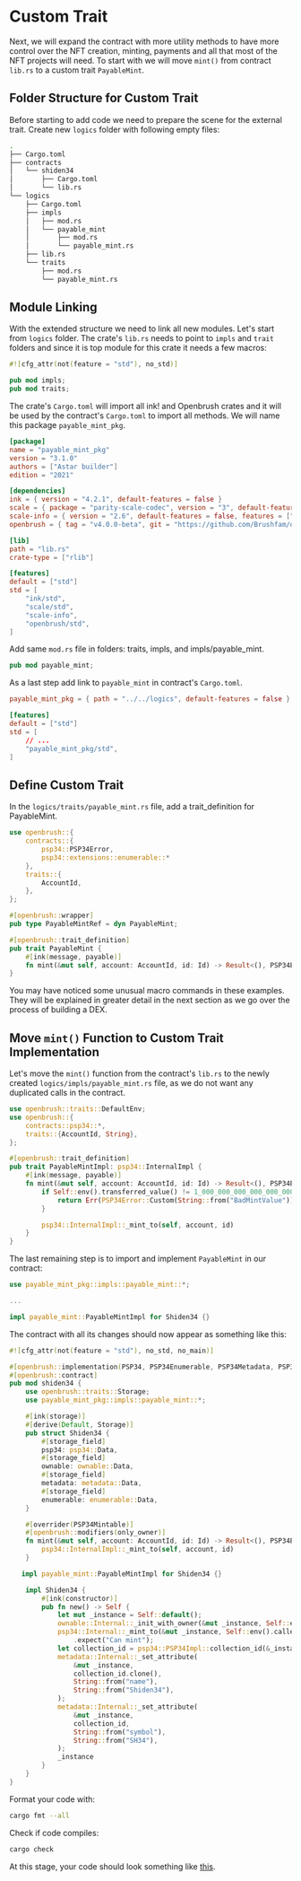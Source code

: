 # Custom Trait

Next, we will expand the contract with more utility methods to have more control over the NFT creation, minting, payments and all that most of the NFT projects will need.
To start with we will move `mint()` from contract `lib.rs` to a custom trait `PayableMint`.

## Folder Structure for Custom Trait
Before starting to add code we need to prepare the scene for the external trait. Create new `logics` folder with following empty files:
```bash
.
├── Cargo.toml
├── contracts
│   └── shiden34
│       ├── Cargo.toml
│       └── lib.rs
└── logics
    ├── Cargo.toml
    ├── impls
    │   ├── mod.rs
    │   └── payable_mint
    │       ├── mod.rs
    │       └── payable_mint.rs
    ├── lib.rs
    └── traits
        ├── mod.rs
        └── payable_mint.rs
```

## Module Linking
With the extended structure we need to link all new modules. Let's start from `logics` folder.
The crate's `lib.rs` needs to point to `impls` and `trait` folders and since it is top module for this crate it needs a few macros:
```rust
#![cfg_attr(not(feature = "std"), no_std)]

pub mod impls;
pub mod traits;
```

The crate's `Cargo.toml` will import all ink! and Openbrush crates and it will be used by the contract's `Cargo.toml` to import all methods. We will name this package `payable_mint_pkg`.
```toml
[package]
name = "payable_mint_pkg"
version = "3.1.0"
authors = ["Astar builder"]
edition = "2021"

[dependencies]
ink = { version = "4.2.1", default-features = false }
scale = { package = "parity-scale-codec", version = "3", default-features = false, features = ["derive"] }
scale-info = { version = "2.6", default-features = false, features = ["derive"], optional = true }
openbrush = { tag = "v4.0.0-beta", git = "https://github.com/Brushfam/openbrush-contracts", default-features = false, features = ["psp34", "ownable"] }

[lib]
path = "lib.rs"
crate-type = ["rlib"]

[features]
default = ["std"]
std = [
    "ink/std",
    "scale/std",
    "scale-info",
    "openbrush/std",
]
```
Add same `mod.rs` file in folders: traits, impls, and impls/payable_mint.
```rust
pub mod payable_mint;
```
As a last step add link to `payable_mint` in contract's `Cargo.toml`.
```toml
payable_mint_pkg = { path = "../../logics", default-features = false }

[features]
default = ["std"]
std = [
    // ...
    "payable_mint_pkg/std",
]
```

## Define Custom Trait
In the `logics/traits/payable_mint.rs` file, add a trait_definition for PayableMint.
```rust
use openbrush::{
    contracts::{
        psp34::PSP34Error,
        psp34::extensions::enumerable::*
    },
    traits::{
        AccountId,
    },
};

#[openbrush::wrapper]
pub type PayableMintRef = dyn PayableMint;

#[openbrush::trait_definition]
pub trait PayableMint {
    #[ink(message, payable)]
    fn mint(&mut self, account: AccountId, id: Id) -> Result<(), PSP34Error>;
}
```

You may have noticed some unusual macro commands in these examples. They will be explained in greater detail in the next section as we go over the process of building a DEX.

## Move `mint()` Function to Custom Trait Implementation
Let's move the `mint()` function from the contract's `lib.rs` to the newly created `logics/impls/payable_mint.rs` file, as we do not want any duplicated calls in the contract.

```rust
use openbrush::traits::DefaultEnv;
use openbrush::{
    contracts::psp34::*,
    traits::{AccountId, String},
};

#[openbrush::trait_definition]
pub trait PayableMintImpl: psp34::InternalImpl {
    #[ink(message, payable)]
    fn mint(&mut self, account: AccountId, id: Id) -> Result<(), PSP34Error> {
        if Self::env().transferred_value() != 1_000_000_000_000_000_000 {
            return Err(PSP34Error::Custom(String::from("BadMintValue")));
        }

        psp34::InternalImpl::_mint_to(self, account, id)
    }
}

```

The last remaining step is to import and implement `PayableMint` in our contract:

```rust
use payable_mint_pkg::impls::payable_mint::*;

...

impl payable_mint::PayableMintImpl for Shiden34 {}
```

The contract with all its changes should now appear as something like this:

```rust
#![cfg_attr(not(feature = "std"), no_std, no_main)]

#[openbrush::implementation(PSP34, PSP34Enumerable, PSP34Metadata, PSP34Mintable, Ownable)]
#[openbrush::contract]
pub mod shiden34 {
    use openbrush::traits::Storage;
    use payable_mint_pkg::impls::payable_mint::*;

    #[ink(storage)]
    #[derive(Default, Storage)]
    pub struct Shiden34 {
        #[storage_field]
        psp34: psp34::Data,
        #[storage_field]
        ownable: ownable::Data,
        #[storage_field]
        metadata: metadata::Data,
        #[storage_field]
        enumerable: enumerable::Data,
    }

    #[overrider(PSP34Mintable)]
    #[openbrush::modifiers(only_owner)]
    fn mint(&mut self, account: AccountId, id: Id) -> Result<(), PSP34Error> {
        psp34::InternalImpl::_mint_to(self, account, id)
    }

   impl payable_mint::PayableMintImpl for Shiden34 {}

    impl Shiden34 {
        #[ink(constructor)]
        pub fn new() -> Self {
            let mut _instance = Self::default();
            ownable::Internal::_init_with_owner(&mut _instance, Self::env().caller());
            psp34::Internal::_mint_to(&mut _instance, Self::env().caller(), Id::U8(1))
                .expect("Can mint");
            let collection_id = psp34::PSP34Impl::collection_id(&_instance);
            metadata::Internal::_set_attribute(
                &mut _instance,
                collection_id.clone(),
                String::from("name"),
                String::from("Shiden34"),
            );
            metadata::Internal::_set_attribute(
                &mut _instance,
                collection_id,
                String::from("symbol"),
                String::from("SH34"),
            );
            _instance
        }
    }
}

```
Format your code with:
```bash
cargo fmt --all
```

Check if code compiles:
```bash
cargo check
````

At this stage, your code should look something like [this](https://github.com/swanky-dapps/nft/tree/tutorial/trait-step3).
